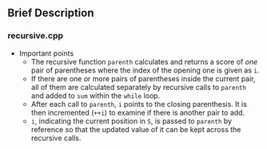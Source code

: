 ## Brief Description

### recursive.cpp

* Important points
	* The recursive function `parenth` calculates and returns a score of *one* pair of parentheses where the index of the opening one is given as `i`.
	* If there are one or more pairs of parentheses inside the current pair, all of them are calculated separately by recursive calls to `parenth` and added to `sum` within the `while` loop.
	* After each call to `parenth`, `i` points to the closing parenthesis. It is then incremented (`++i`) to examine if there is another pair to add.
	* `i`, indicating the current position in `S`, is passed to `parenth` by reference so that the updated value of it can be kept across the recursive calls.